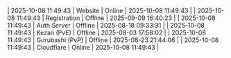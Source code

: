 | 2025-10-08 11:49:43 | Website | Online | 2025-10-08 11:49:43 |
| 2025-10-08 11:49:43 | Registration | Offline | 2025-09-09 16:40:23 |
| 2025-10-08 11:49:43 | Auth Server | Offline | 2025-08-18 09:33:31 |
| 2025-10-08 11:49:43 | Kezan (PvE) | Offline | 2025-08-03 17:58:02 |
| 2025-10-08 11:49:43 | Gurubashi (PvP) | Offline | 2025-08-23 21:44:06 |
| 2025-10-08 11:49:43 | Cloudflare | Online | 2025-10-08 11:49:43 |
